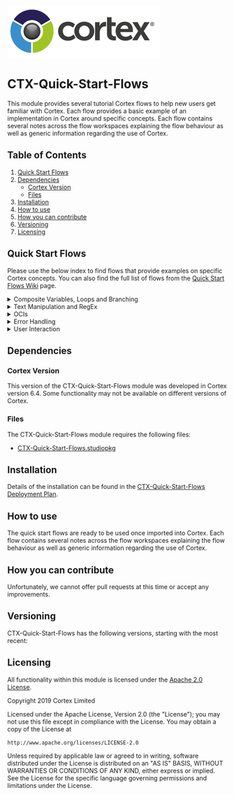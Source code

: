 
<a href="https://www.cortex-ia.co.uk/" target="_blank"><img src="https://github.com/CortexIATest/CTXImages/blob/master/Cortex-350-120.png" alt="Welcome to Cortex!" width="350" height="120" border="0"></a>

# CTX-Quick-Start-Flows

This module provides several tutorial Cortex flows to help new users get familiar with Cortex. Each flow provides a basic example of an implementation in Cortex around specific concepts. Each flow contains several notes across the flow workspaces explaining the flow behaviour as well as generic information regarding the use of Cortex.

## Table of Contents

1) [Quick Start Flows](#quick-start-flows)
2) [Dependencies](#dependencies)
    * [Cortex Version](#cortex-version)
    * [Files](#files)
3) [Installation](#installation)
4) [How to use](#how-to-use)
5) [How you can contribute](#how-you-can-contribute)
6) [Versioning](#versioning)
7) [Licensing](#licensing)


## Quick Start Flows
 
 Please use the below index to find flows that provide examples on specific Cortex concepts. You can also find the full list of flows from the [Quick Start Flows Wiki](https://github.com/CortexIntelligentAutomation/CTX-Quick-Start-Flows/wiki) page.

<details>
<summary>Composite Variables, Loops and Branching</summary>

* [QSF-Allocate-Request](https://github.com/CortexIntelligentAutomation/CTX-Quick-Start-Flows/wiki/QSF-Allocate-Request)
* [QSF-Get-Required-Role](https://github.com/CortexIntelligentAutomation/CTX-Quick-Start-Flows/wiki/QSF-Get-Required-Role)
* [QSF-Ticket-Parsing](https://github.com/CortexIntelligentAutomation/CTX-Quick-Start-Flows/wiki/QSF-Ticket-Parsing)
</details>

<details>
<summary>Text Manipulation and RegEx</summary>

* [QSF-Ticket-Parsing](https://github.com/CortexIntelligentAutomation/CTX-Quick-Start-Flows/wiki/QSF-Ticket-Parsing)

</details>


<details>
<summary>OCIs</summary>

* [QSF-Get-Required-Role](https://github.com/CortexIntelligentAutomation/CTX-Quick-Start-Flows/wiki/QSF-Get-Required-Role)
</details>

<details>
<summary>Error Handling</summary>

* [QSF-Get-Required-Role](https://github.com/CortexIntelligentAutomation/CTX-Quick-Start-Flows/wiki/QSF-Get-Required-Role)
</details>


<details>
<summary>User Interaction</summary>

* [QSF-User-Collection-Data](https://github.com/CortexIntelligentAutomation/CTX-Quick-Start-Flows/wiki/QSF-User-Collection-Data) 
</details>

## Dependencies

### Cortex Version

This version of the CTX-Quick-Start-Flows module was developed in Cortex version 6.4. Some functionality may not be available on different versions of Cortex.

### Files

The CTX-Quick-Start-Flows module requires the following files:

- [CTX-Quick-Start-Flows.studiopkg](https://github.com/CortexIntelligentAutomation/CTX-Quick-Start-Flows/releases/download/v1.0/CTX-Quick-Start-Flows.studiopkg)

## Installation

Details of the installation can be found in the [CTX-Quick-Start-Flows Deployment Plan](https://github.com/CortexIntelligentAutomation/CTX-Quick-Start-Flows/blob/master/CTX-Quick-Start-Flows%20-%20Deployment%20Plan.pdf).

## How to use

The quick start flows are ready to be used once imported into Cortex. Each flow contains several notes across the flow workspaces explaining the flow behaviour as well as generic information regarding the use of Cortex.

## How you can contribute

Unfortunately, we cannot offer pull requests at this time or accept any improvements.

## Versioning

CTX-Quick-Start-Flows has the following versions, starting with the most recent:<Module Version History>

## Licensing

All functionality within this module is licensed under the [Apache 2.0 License](https://www.apache.org/licenses/LICENSE-2.0).

Copyright 2019 Cortex Limited

Licensed under the Apache License, Version 2.0 (the "License");
you may not use this file except in compliance with the License.
You may obtain a copy of the License at

```
http://www.apache.org/licenses/LICENSE-2.0
```

Unless required by applicable law or agreed to in writing, software
distributed under the License is distributed on an "AS IS" BASIS,
WITHOUT WARRANTIES OR CONDITIONS OF ANY KIND, either express or implied.
See the License for the specific language governing permissions and
limitations under the License.
